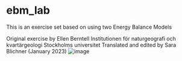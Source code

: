 # ebm_lab

This is an exercise set based on using two Energy Balance Models 


Original exercise by Ellen Berntell
Institutionen för naturgeografi och kvartärgeologi
Stockholms universitet
Translated and edited by Sara Blichner (January 2023)
![image](https://user-images.githubusercontent.com/17406708/214561361-9c602061-ef10-4267-ad6f-b3045184f0b7.png)
